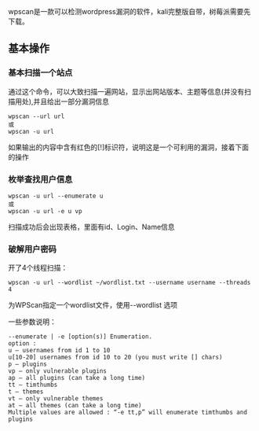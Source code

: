 wpscan是一款可以检测wordpress漏洞的软件，kali完整版自带，树莓派需要先下载。<br>

## 基本操作
### 基本扫描一个站点
通过这个命令，可以大致扫描一遍网站，显示出网站版本、主题等信息(并没有扫描用处),并且给出一部分漏洞信息 <br>
```
wpscan --url url
或
wpscan -u url
```
如果输出的内容中含有红色的[!]标识符，说明这是一个可利用的漏洞，接着下面的操作<br>

### 枚举查找用户信息
```
wpscan -u url --enumerate u
或
wpscan -u url -e u vp 
```
扫描成功后会出现表格，里面有id、Login、Name信息<br>

### 破解用户密码
开了4个线程扫描：
```
wpscan -u url --wordlist ~/wordlist.txt --username username --threads 4 
```

为WPScan指定一个wordlist文件，使用--wordlist 选项<br>

一些参数说明：
```
--enumerate | -e [option(s)] Enumeration.
option :
u – usernames from id 1 to 10
u[10-20] usernames from id 10 to 20 (you must write [] chars)
p – plugins
vp – only vulnerable plugins
ap – all plugins (can take a long time)
tt – timthumbs
t – themes
vt – only vulnerable themes
at – all themes (can take a long time)
Multiple values are allowed : “-e tt,p” will enumerate timthumbs and plugins
```